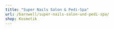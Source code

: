 ```yaml
---
title: "Super Nails Salon & Pedi-Spa"
url: /barnwell/super-nails-salon-und-pedi-spa/
shop: Kosmetik
---
```

